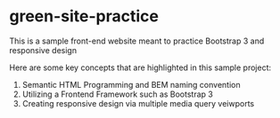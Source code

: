 # green-site-practice

This is a sample front-end website meant to practice Bootstrap 3 and responsive design

Here are some key concepts that are highlighted in this sample project:

1. Semantic HTML Programming and BEM naming convention
2. Utilizing a Frontend Framework such as Bootstrap 3
3. Creating responsive design via multiple media query veiwports

